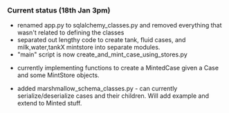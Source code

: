 
### Current status (18th Jan 3pm)

* renamed app.py to sqlalchemy_classes.py and removed everything that wasn't related to defining the classes
* separated out lengthy code to create tank, fluid cases, and milk,water,tankX mintstore into separate modules.
* "main" script is now create_and_mint_case_using_stores.py
 - currently implementing functions to create a MintedCase given a Case and some MintStore objects.
* added marshmallow_schema_classes.py - can currently serialize/deserialize cases and their children.  Will add example
and extend to Minted stuff.
